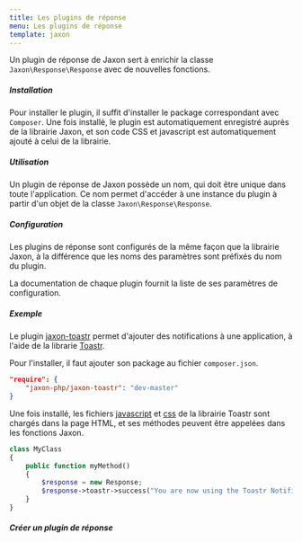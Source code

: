 ```yaml
---
title: Les plugins de réponse
menu: Les plugins de réponse
template: jaxon
---
```


Un plugin de réponse de Jaxon sert à enrichir la classe `Jaxon\Response\Response` avec de nouvelles fonctions.

##### Installation

Pour installer le plugin, il suffit d'installer le package correspondant avec `Composer`.
Une fois installé, le plugin est automatiquement enregistré auprès de la librairie Jaxon, et son code CSS et javascript est automatiquement ajouté à celui de la librairie. 

##### Utilisation

Un plugin de réponse de Jaxon possède un nom, qui doit être unique dans toute l'application.
Ce nom permet d'accéder à une instance du plugin à partir d'un objet de la classe `Jaxon\Response\Response`.

##### Configuration

Les plugins de réponse sont configurés de la même façon que la librairie Jaxon, à la différence que les noms des paramètres sont préfixés du nom du plugin.

La documentation de chaque plugin fournit la liste de ses paramètres de configuration. 

##### Exemple

Le plugin [jaxon-toastr](https://github.com/jaxon-php/jaxon-toastr) permet d'ajouter des notifications à une application, à l'aide de la librarie [Toastr](https://github.com/CodeSeven/toastr).

Pour l'installer, il faut ajouter son package au fichier `composer.json`.
```json
"require": {
    "jaxon-php/jaxon-toastr": "dev-master"
}
```

Une fois installé, les fichiers [javascript](https://cdnjs.cloudflare.com/ajax/libs/toastr.js/latest/js/toastr.min.js) et [css](https://cdnjs.cloudflare.com/ajax/libs/toastr.js/latest/css/toastr.min.css) de la librairie Toastr sont chargés dans la page HTML, et ses méthodes peuvent être appelées dans les fonctions Jaxon. 

```php
class MyClass
{
    public function myMethod()
    {
        $response = new Response;
        $response->toastr->success("You are now using the Toastr Notification plugin!!");
    }
}
```

##### Créer un plugin de réponse

